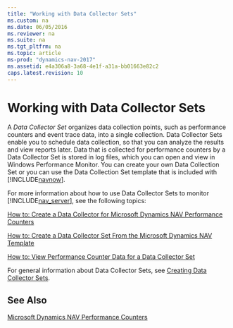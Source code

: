 ```yaml
---
title: "Working with Data Collector Sets"
ms.custom: na
ms.date: 06/05/2016
ms.reviewer: na
ms.suite: na
ms.tgt_pltfrm: na
ms.topic: article
ms-prod: "dynamics-nav-2017"
ms.assetid: e4a306a8-3a68-4e1f-a31a-bb01663e82c2
caps.latest.revision: 10
---
```

# Working with Data Collector Sets
A *Data Collector Set* organizes data collection points, such as performance counters and event trace data, into a single collection. Data Collector Sets enable you to schedule data collection, so that you can analyze the results and view reports later. Data that is collected for performance counters by a Data Collector Set is stored in log files, which you can open and view in Windows Performance Monitor. You can create your own Data Collection Set or you can use the Data Collection Set template that is included with [!INCLUDE[navnow](includes/navnow_md.md)].  
  
 For more information about how to use Data Collector Sets to monitor [!INCLUDE[nav_server](includes/nav_server_md.md)], see the following topics:  
  
 [How to: Create a Data Collector for Microsoft Dynamics NAV Performance Counters](How-to--Create-a-Data-Collector-for-Microsoft-Dynamics-NAV-Performance-Counters.md)  
  
 [How to: Create a Data Collector Set From the Microsoft Dynamics NAV Template](How-to--Create-a-Data-Collector-Set-From-the-Microsoft-Dynamics-NAV-Template.md)  
  
 [How to: View Performance Counter Data for a Data Collector Set](How-to--View-Performance-Counter-Data-for-a-Data-Collector-Set.md)  
  
 For general information about Data Collector Sets, see [Creating Data Collector Sets](http://technet.microsoft.com/en-us/library/cc749337.aspx).  
  
## See Also  
 [Microsoft Dynamics NAV Performance Counters](Microsoft-Dynamics-NAV-Performance-Counters.md)